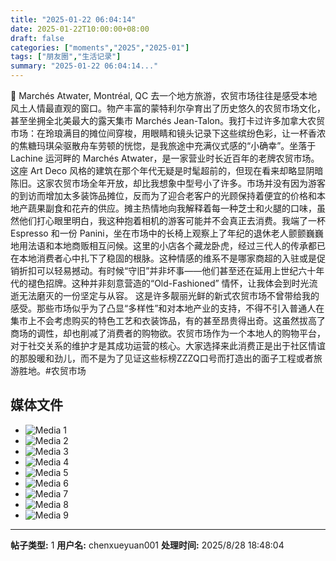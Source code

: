 ```yaml
---
title: "2025-01-22 06:04:14"
date: 2025-01-22T10:00:00+08:00
draft: false
categories: ["moments","2025","2025-01"]
tags: ["朋友圈","生活记录"]
summary: "2025-01-22 06:04:14..."
---
```


🏬 Marchés Atwater, Montréal, QC
​
​去一个地方旅游，农贸市场往往是感受本地风土人情最直观的窗口。物产丰富的蒙特利尔孕育出了历史悠久的农贸市场文化，甚至坐拥全北美最大的露天集市 Marchés Jean-Talon。我打卡过许多加拿大农贸市场：在玲琅满目的摊位间穿梭，用眼睛和镜头记录下这些缤纷色彩，让一杯香浓的焦糖玛琪朵驱散舟车劳顿的恍惚，是我旅途中充满仪式感的“小确幸”。
​
​坐落于 Lachine 运河畔的 Marchés Atwater，是一家营业时长近百年的老牌农贸市场。这座 Art Deco 风格的建筑在那个年代无疑是时髦超前的，但现在看来却略显阴暗陈旧。这家农贸市场全年开放，却比我想象中型号小了许多。市场并没有因为游客的到访而增加太多装饰品摊位，反而为了迎合老客户的光顾保持着便宜的价格和本地产蔬果副食和花卉的供应。摊主热情地向我解释着每一种芝士和火腿的口味，虽然他们打心眼里明白，我这种抱着相机的游客可能并不会真正去消费。
​
我端了一杯​ Espresso 和一份 Panini，坐在市场中的长椅上观察上了年纪的退休老人颤颤巍巍地用法语和本地商贩相互问候。这里的小店各个藏龙卧虎，经过三代人的传承都已在本地消费者心中扎下了稳固的根脉。这种情感的维系不是哪家商超的入驻或是促销折扣可以轻易撼动。有时候“守旧”并非坏事——他们甚至还在延用上世纪六十年代的褪色招牌。这种并非刻意营造的“Old-Fashioned” 情怀，让我体会到时光流逝无法磨灭的一份坚定与从容。
​
​这是许多靓丽光鲜的新式农贸市场不曾带给我的感受。那些市场似乎为了凸显“多样性”和对本地产业的支持，不得不引入普通人在集市上不会考虑购买的特色工艺和衣装饰品，有的甚至昂贵得出奇。这虽然拔高了商场的调性，却也削减了消费者的购物欲。农贸市场作为一个本地人的购物平台，对于社交关系的维护才是其成功运营的核心。大家选择来此消费正是出于社区情谊的那股暖和劲儿，而不是为了见证这些标榜ZZZQ口号而打造出的面子工程或者旅游胜地。
​
​#农贸市场

## 媒体文件

- ![Media 1](/Moments/photos/2025-01-22/202501220604140.jpg)
- ![Media 2](/Moments/photos/2025-01-22/202501220604141.jpg)
- ![Media 3](/Moments/photos/2025-01-22/202501220604142.jpg)
- ![Media 4](/Moments/photos/2025-01-22/202501220604143.jpg)
- ![Media 5](/Moments/photos/2025-01-22/202501220604144.jpg)
- ![Media 6](/Moments/photos/2025-01-22/202501220604145.jpg)
- ![Media 7](/Moments/photos/2025-01-22/202501220604146.jpg)
- ![Media 8](/Moments/photos/2025-01-22/202501220604147.jpg)
- ![Media 9](/Moments/photos/2025-01-22/202501220604148.jpg)

---

**帖子类型:** 1
**用户名:** chenxueyuan001
**处理时间:** 2025/8/28 18:48:04